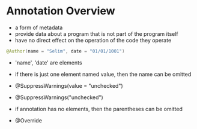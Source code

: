 # Annotation Overview

- a form of metadata
- provide data about a program that is not part of the program itself
- have no direct effect on the operation of the code they operate

```java
@Author(name = "Selim", date = "01/01/1001")
```

- 'name', 'date' are elements

- if there is just one element named value, then the name can be omitted
- @SuppressWarnings(value = "unchecked")
- @SuppressWarnings("unchecked")

- if annotation has no elements, then the parentheses can be omitted
- @Override


